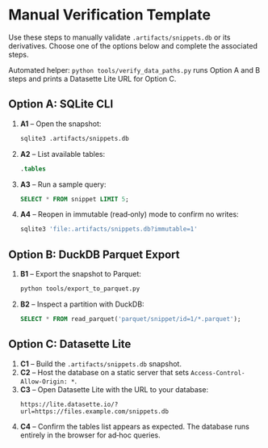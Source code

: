 # Manual Verification Template

Use these steps to manually validate `.artifacts/snippets.db` or its derivatives. Choose one of the options below and complete the associated steps.

Automated helper: `python tools/verify_data_paths.py` runs Option A and B steps and prints a Datasette Lite URL for Option C.

## Option A: SQLite CLI

1. **A1** – Open the snapshot:
   ```bash
   sqlite3 .artifacts/snippets.db
   ```
1. **A2** – List available tables:
   ```sql
   .tables
   ```
1. **A3** – Run a sample query:
   ```sql
   SELECT * FROM snippet LIMIT 5;
   ```
1. **A4** – Reopen in immutable (read‑only) mode to confirm no writes:
   ```bash
   sqlite3 'file:.artifacts/snippets.db?immutable=1'
   ```

## Option B: DuckDB Parquet Export

1. **B1** – Export the snapshot to Parquet:
   ```bash
   python tools/export_to_parquet.py
   ```
1. **B2** – Inspect a partition with DuckDB:
   ```sql
   SELECT * FROM read_parquet('parquet/snippet/id=1/*.parquet');
   ```

## Option C: Datasette Lite

1. **C1** – Build the `.artifacts/snippets.db` snapshot.
1. **C2** – Host the database on a static server that sets `Access-Control-Allow-Origin: *`.
1. **C3** – Open Datasette Lite with the URL to your database:
   ```
   https://lite.datasette.io/?url=https://files.example.com/snippets.db
   ```
1. **C4** – Confirm the tables list appears as expected.
   The database runs entirely in the browser for ad‑hoc queries.
